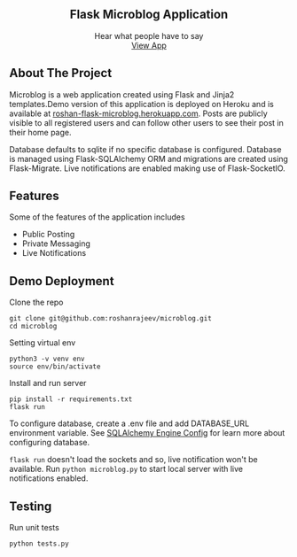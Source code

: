   <p align="center">
    <h2 align="center">Flask Microblog Application</h2>
    <p align="center">
      Hear what people have to say
      <br>
      <a href="https://roshan-flask-microblog.herokuapp.com/">View App</a>
    </p>
  </p>
  
  
 ## About The Project

Microblog is a web application created using Flask and Jinja2 templates.Demo version of this application is deployed on Heroku and is available at [roshan-flask-microblog.herokuapp.com](https://roshan-flask-microblog.herokuapp.com/). Posts are publicly visible to all registered users and can follow other users to see their post in their home page.

Database defaults to sqlite if no specific database is configured. Database is managed using Flask-SQLAlchemy ORM and migrations are created using Flask-Migrate. Live notifications are enabled making use of Flask-SocketIO. 

 ## Features
 
 Some of the features of the application includes

- Public Posting
- Private Messaging
- Live Notifications


## Demo Deployment

Clone the repo
```
git clone git@github.com:roshanrajeev/microblog.git
cd microblog
```

Setting virtual env
```
python3 -v venv env
source env/bin/activate
```

Install and run server
```
pip install -r requirements.txt
flask run
```
To configure database, create a .env file and add DATABASE_URL environment variable. See
[SQLAlchemy Engine Config](https://docs.sqlalchemy.org/en/13/core/engines.html) for learn more about configuring database. 

```flask run``` doesn't load the sockets and so, live notification won't be available.
Run ```python microblog.py``` to start local server with live notifications enabled.

## Testing

Run unit tests 
```
python tests.py
```
